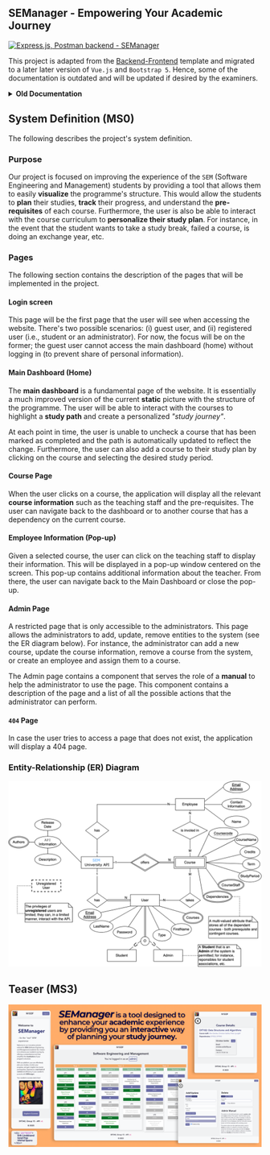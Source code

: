 ## SEManager - Empowering Your Academic Journey

[![Express.js, Postman backend - SEManager](https://github.com/michalspano/SEManager/actions/workflows/server.yml/badge.svg)](https://github.com/michalspano/SEManager/actions/workflows/server.yml)

This project is adapted from the [Backend-Frontend](https://git.chalmers.se/courses/dit342/group-00-web) template and migrated to a
later later version of `Vue.js` and `Bootstrap 5`. Hence, some of
the documentation is outdated and will be updated if desired by the examiners.

<details>
<summary><b>Old Documentation</b></summary>

## Project Structure

| File                                                 | Purpose                           | What you do?                              |
| ---------------------------------------------------- | --------------------------------- | ----------------------------------------- |
| `server/`                                            | Backend server code               | All your server code                      |
| [server/README.md](server/README.md)                 | Everything about the server       | **READ ME** carefully!                    |
| `client/`                                            | Frontend client code              | All your client code                      |
| [client/README.md](client/README.md)                 | Everything about the client       | **READ ME** carefully!                    |
| [~~docs/DEPLOYMENT.md~~](docs/DEPLOYMENT.md)             | Deprecated | The remote deployment was **removed** from the scope | 
| [docs/LOCAL_DEPLOYMENT.md](docs/LOCAL_DEPLOYMENT.md) | Local production deployment       | Deploy your app local in production mode  |

## Requirements

The version numbers in brackets indicate the tested versions but feel free to use more recent versions.
You can also use alternative tools if you know how to configure them (e.g., Firefox instead of Chrome).

* [Git](https://git-scm.com/) (v2) => [installation instructions](https://www.atlassian.com/git/tutorials/install-git)
  * [Add your Git username and set your email](https://docs.gitlab.com/ce/gitlab-basics/start-using-git.html#add-your-git-username-and-set-your-email)
    * `git config --global user.name "YOUR_USERNAME"` => check `git config --global user.name`
    * `git config --global user.email "email@example.com"` => check `git config --global user.email`
  * > **Windows users**: We recommend to use the [Git Bash](https://www.atlassian.com/git/tutorials/git-bash) shell from your Git installation or the Bash shell from the [Windows Subsystem for Linux](https://docs.microsoft.com/en-us/windows/wsl/install-win10) to run all shell commands for this project.
* [Chalmers GitLab](https://git.chalmers.se/) => Login with your **Chalmers CID** choosing "Sign in with" **Chalmers Login**. (contact [support@chalmers.se](mailto:support@chalmers.se) if you don't have one)
  * DIT342 course group: https://git.chalmers.se/courses/dit342
  * [Setup SSH key with Gitlab](https://docs.gitlab.com/ee/ssh/)
    * Create an SSH key pair `ssh-keygen -t ed25519 -C "email@example.com"` (skip if you already have one)
    * Add your public SSH key to your Gitlab profile under https://git.chalmers.se/profile/keys
    * Make sure the email you use to commit is registered under https://git.chalmers.se/profile/emails
  * Checkout the [Backend-Frontend](https://git.chalmers.se/courses/dit342/group-00-web) template `git clone git@git.chalmers.se:courses/dit342/group-00-web.git`
* [Server Requirements](./server/README.md#Requirements)
* [Client Requirements](./client/README.md#Requirements)

## Getting started

```bash
# Clone repository
git clone git@git.chalmers.se:courses/dit342/2023/group-15-web.git

# Change into the directory
cd group-15-web

# Setup backend
cd server && npm install
npm run dev

# Setup frontend
cd client && npm install
npm run serve
```

## Visual Studio Code (VSCode) Support

Open the `server` and `client` in separate VSCode workspaces or open the combined [backend-frontend.code-workspace](./backend-frontend.code-workspace). Otherwise, workspace-specific settings don't work properly.

</details>

## System Definition (MS0)

The following describes the project's system definition.

### Purpose

Our project is focused on improving the experience of the `SEM` (Software Engineering and Management) students by providing a tool
that allows them to easily **visualize** the programme's structure.
This would allow the students to **plan** their studies, **track** their progress, and understand the **pre-requisites** of each course.
Furthermore, the user is also be able to interact with the course curriculum to **personalize their study plan**.
For instance, in the event that the student wants to take a study break, failed a course, is doing an exchange year, etc.

### Pages

The following section contains the description of the pages that will be implemented in the project.

#### Login screen

This page will be the first page that the user will see when accessing the website.
There's two possible scenarios: (i) guest user, and (ii) registered user (i.e., student or an administrator). For now, the focus will be on the former; the guest user cannot access the main dashboard (home) without logging in (to prevent share of personal information).

#### Main Dashboard (Home)

The **main dashboard** is a fundamental page of the website. It is essentially a much improved version of
the current **static** picture with the structure of the programme. The user will be able to interact with the
courses to highlight a **study path** and create a personalized *"study journey"*.

At each point in time, the user is unable to uncheck a course that has been marked as completed and the path is automatically updated to reflect the change. Furthermore, the user can also add a course to their study plan by clicking on the course and selecting the desired study period.

#### Course Page

When the user clicks on a course, the application will display all the relevant **course information** such as the teaching staff and the pre-requisites. The user can navigate back to the dashboard or to another course that has a dependency on the current course.

#### Employee Information (Pop-up)

Given a selected course, the user can click on the teaching staff to display their information. This will be displayed in a pop-up window centered on the screen. This pop-up contains additional information about the teacher. From there, the user can navigate back to the Main Dashboard or close the pop-up.

#### Admin Page

A restricted page that is only accessible to the administrators. This page allows the administrators to add, update, remove entities to the system (see the ER diagram below). For instance, the administrator can add a new course, update the course information, remove a course from the system, or create an employee and assign them to a course.

The Admin page contains a component that serves the role of a **manual** to help the administrator to use the page. This component contains a description of the page and a list of all the possible actions that the administrator can perform.

#### `404` Page

In case the user tries to access a page that does not exist, the application will display a 404 page.

### Entity-Relationship (ER) Diagram

![ER Diagram](./images/er_diagram.png)

## Teaser (MS3)

![Teaser](./images/teaser.png)
